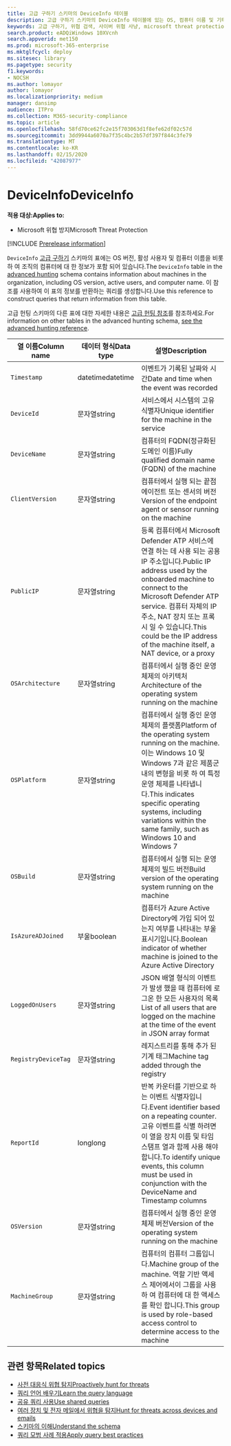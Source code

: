 ```yaml
---
title: 고급 구하기 스키마의 DeviceInfo 테이블
description: 고급 구하기 스키마의 DeviceInfo 테이블에 있는 OS, 컴퓨터 이름 및 기타 컴퓨터 정보에 대해 자세히 알아봅니다.
keywords: 고급 구하기, 위협 검색, 사이버 위협 사냥, microsoft threat protection, microsoft 365, mtp, m365, search, query, 원격 분석, 스키마 참조, kusto, table, column, data type, DeviceInfo, device, machine, OS, 플랫폼 , 사용자
search.product: eADQiWindows 10XVcnh
search.appverid: met150
ms.prod: microsoft-365-enterprise
ms.mktglfcycl: deploy
ms.sitesec: library
ms.pagetype: security
f1.keywords:
- NOCSH
ms.author: lomayor
author: lomayor
ms.localizationpriority: medium
manager: dansimp
audience: ITPro
ms.collection: M365-security-compliance
ms.topic: article
ms.openlocfilehash: 58fd70ce62fc2e15f703063d1f8efe62df02c57d
ms.sourcegitcommit: 3dd9944a6070a7f35c4bc2b57df397f844c3fe79
ms.translationtype: MT
ms.contentlocale: ko-KR
ms.lasthandoff: 02/15/2020
ms.locfileid: "42087977"
---
```

# <a name="deviceinfo"></a><span data-ttu-id="62f82-104">DeviceInfo</span><span class="sxs-lookup"><span data-stu-id="62f82-104">DeviceInfo</span></span>

<span data-ttu-id="62f82-105">**적용 대상:**</span><span class="sxs-lookup"><span data-stu-id="62f82-105">**Applies to:**</span></span>
- <span data-ttu-id="62f82-106">Microsoft 위협 방지</span><span class="sxs-lookup"><span data-stu-id="62f82-106">Microsoft Threat Protection</span></span>

[!INCLUDE [Prerelease information](../includes/prerelease.md)]

<span data-ttu-id="62f82-107">`DeviceInfo` [고급 구하기](advanced-hunting-overview.md) 스키마의 표에는 OS 버전, 활성 사용자 및 컴퓨터 이름을 비롯 하 여 조직의 컴퓨터에 대 한 정보가 포함 되어 있습니다.</span><span class="sxs-lookup"><span data-stu-id="62f82-107">The `DeviceInfo` table in the [advanced hunting](advanced-hunting-overview.md) schema contains information about machines in the organization, including OS version, active users, and computer name.</span></span> <span data-ttu-id="62f82-108">이 참조를 사용하여 이 표의 정보를 반환하는 쿼리를 생성합니다.</span><span class="sxs-lookup"><span data-stu-id="62f82-108">Use this reference to construct queries that return information from this table.</span></span>

<span data-ttu-id="62f82-109">고급 헌팅 스키마의 다른 표에 대한 자세한 내용은 [고급 헌팅 참조](advanced-hunting-schema-tables.md)를 참조하세요.</span><span class="sxs-lookup"><span data-stu-id="62f82-109">For information on other tables in the advanced hunting schema, [see the advanced hunting reference](advanced-hunting-schema-tables.md).</span></span>

| <span data-ttu-id="62f82-110">열 이름</span><span class="sxs-lookup"><span data-stu-id="62f82-110">Column name</span></span> | <span data-ttu-id="62f82-111">데이터 형식</span><span class="sxs-lookup"><span data-stu-id="62f82-111">Data type</span></span> | <span data-ttu-id="62f82-112">설명</span><span class="sxs-lookup"><span data-stu-id="62f82-112">Description</span></span> |
|-------------|-----------|-------------|
| `Timestamp` | <span data-ttu-id="62f82-113">datetime</span><span class="sxs-lookup"><span data-stu-id="62f82-113">datetime</span></span> | <span data-ttu-id="62f82-114">이벤트가 기록된 날짜와 시간</span><span class="sxs-lookup"><span data-stu-id="62f82-114">Date and time when the event was recorded</span></span> |
| `DeviceId` | <span data-ttu-id="62f82-115">문자열</span><span class="sxs-lookup"><span data-stu-id="62f82-115">string</span></span> | <span data-ttu-id="62f82-116">서비스에서 시스템의 고유 식별자</span><span class="sxs-lookup"><span data-stu-id="62f82-116">Unique identifier for the machine in the service</span></span> |
| `DeviceName` | <span data-ttu-id="62f82-117">문자열</span><span class="sxs-lookup"><span data-stu-id="62f82-117">string</span></span> | <span data-ttu-id="62f82-118">컴퓨터의 FQDN(정규화된 도메인 이름)</span><span class="sxs-lookup"><span data-stu-id="62f82-118">Fully qualified domain name (FQDN) of the machine</span></span> |
| `ClientVersion` | <span data-ttu-id="62f82-119">문자열</span><span class="sxs-lookup"><span data-stu-id="62f82-119">string</span></span> | <span data-ttu-id="62f82-120">컴퓨터에서 실행 되는 끝점 에이전트 또는 센서의 버전</span><span class="sxs-lookup"><span data-stu-id="62f82-120">Version of the endpoint agent or sensor running on the machine</span></span> |
| `PublicIP` | <span data-ttu-id="62f82-121">문자열</span><span class="sxs-lookup"><span data-stu-id="62f82-121">string</span></span> | <span data-ttu-id="62f82-122">등록 컴퓨터에서 Microsoft Defender ATP 서비스에 연결 하는 데 사용 되는 공용 IP 주소입니다.</span><span class="sxs-lookup"><span data-stu-id="62f82-122">Public IP address used by the onboarded machine to connect to the Microsoft Defender ATP service.</span></span> <span data-ttu-id="62f82-123">컴퓨터 자체의 IP 주소, NAT 장치 또는 프록시 일 수 있습니다.</span><span class="sxs-lookup"><span data-stu-id="62f82-123">This could be the IP address of the machine itself, a NAT device, or a proxy</span></span> |
| `OSArchitecture` | <span data-ttu-id="62f82-124">문자열</span><span class="sxs-lookup"><span data-stu-id="62f82-124">string</span></span> | <span data-ttu-id="62f82-125">컴퓨터에서 실행 중인 운영 체제의 아키텍처</span><span class="sxs-lookup"><span data-stu-id="62f82-125">Architecture of the operating system running on the machine</span></span> |
| `OSPlatform` | <span data-ttu-id="62f82-126">문자열</span><span class="sxs-lookup"><span data-stu-id="62f82-126">string</span></span> | <span data-ttu-id="62f82-127">컴퓨터에서 실행 중인 운영 체제의 플랫폼</span><span class="sxs-lookup"><span data-stu-id="62f82-127">Platform of the operating system running on the machine.</span></span> <span data-ttu-id="62f82-128">이는 Windows 10 및 Windows 7과 같은 제품군 내의 변형을 비롯 하 여 특정 운영 체제를 나타냅니다.</span><span class="sxs-lookup"><span data-stu-id="62f82-128">This indicates specific operating systems, including variations within the same family, such as Windows 10 and Windows 7</span></span> |
| `OSBuild` | <span data-ttu-id="62f82-129">문자열</span><span class="sxs-lookup"><span data-stu-id="62f82-129">string</span></span> | <span data-ttu-id="62f82-130">컴퓨터에서 실행 되는 운영 체제의 빌드 버전</span><span class="sxs-lookup"><span data-stu-id="62f82-130">Build version of the operating system running on the machine</span></span> |
| `IsAzureADJoined` | <span data-ttu-id="62f82-131">부울</span><span class="sxs-lookup"><span data-stu-id="62f82-131">boolean</span></span> | <span data-ttu-id="62f82-132">컴퓨터가 Azure Active Directory에 가입 되어 있는지 여부를 나타내는 부울 표시기입니다.</span><span class="sxs-lookup"><span data-stu-id="62f82-132">Boolean indicator of whether machine is joined to the Azure Active Directory</span></span> |
| `LoggedOnUsers` | <span data-ttu-id="62f82-133">문자열</span><span class="sxs-lookup"><span data-stu-id="62f82-133">string</span></span> | <span data-ttu-id="62f82-134">JSON 배열 형식의 이벤트가 발생 했을 때 컴퓨터에 로그온 한 모든 사용자의 목록</span><span class="sxs-lookup"><span data-stu-id="62f82-134">List of all users that are logged on the machine at the time of the event in JSON array format</span></span> |
| `RegistryDeviceTag` | <span data-ttu-id="62f82-135">문자열</span><span class="sxs-lookup"><span data-stu-id="62f82-135">string</span></span> | <span data-ttu-id="62f82-136">레지스트리를 통해 추가 된 기계 태그</span><span class="sxs-lookup"><span data-stu-id="62f82-136">Machine tag added through the registry</span></span> |
| `ReportId` | <span data-ttu-id="62f82-137">long</span><span class="sxs-lookup"><span data-stu-id="62f82-137">long</span></span> | <span data-ttu-id="62f82-138">반복 카운터를 기반으로 하는 이벤트 식별자입니다.</span><span class="sxs-lookup"><span data-stu-id="62f82-138">Event identifier based on a repeating counter.</span></span> <span data-ttu-id="62f82-139">고유 이벤트를 식별 하려면이 열을 장치 이름 및 타임 스탬프 열과 함께 사용 해야 합니다.</span><span class="sxs-lookup"><span data-stu-id="62f82-139">To identify unique events, this column must be used in conjunction with the DeviceName and Timestamp columns</span></span> |
| `OSVersion` | <span data-ttu-id="62f82-140">문자열</span><span class="sxs-lookup"><span data-stu-id="62f82-140">string</span></span> | <span data-ttu-id="62f82-141">컴퓨터에서 실행 중인 운영 체제 버전</span><span class="sxs-lookup"><span data-stu-id="62f82-141">Version of the operating system running on the machine</span></span> |
| `MachineGroup` | <span data-ttu-id="62f82-142">문자열</span><span class="sxs-lookup"><span data-stu-id="62f82-142">string</span></span> | <span data-ttu-id="62f82-143">컴퓨터의 컴퓨터 그룹입니다.</span><span class="sxs-lookup"><span data-stu-id="62f82-143">Machine group of the machine.</span></span> <span data-ttu-id="62f82-144">역할 기반 액세스 제어에서이 그룹을 사용 하 여 컴퓨터에 대 한 액세스를 확인 합니다.</span><span class="sxs-lookup"><span data-stu-id="62f82-144">This group is used by role-based access control to determine access to the machine</span></span> |

## <a name="related-topics"></a><span data-ttu-id="62f82-145">관련 항목</span><span class="sxs-lookup"><span data-stu-id="62f82-145">Related topics</span></span>
- [<span data-ttu-id="62f82-146">사전 대응식 위협 탐지</span><span class="sxs-lookup"><span data-stu-id="62f82-146">Proactively hunt for threats</span></span>](advanced-hunting-overview.md)
- [<span data-ttu-id="62f82-147">쿼리 언어 배우기</span><span class="sxs-lookup"><span data-stu-id="62f82-147">Learn the query language</span></span>](advanced-hunting-query-language.md)
- [<span data-ttu-id="62f82-148">공유 쿼리 사용</span><span class="sxs-lookup"><span data-stu-id="62f82-148">Use shared queries</span></span>](advanced-hunting-shared-queries.md)
- [<span data-ttu-id="62f82-149">여러 장치 및 전자 메일에서 위협을 탐지</span><span class="sxs-lookup"><span data-stu-id="62f82-149">Hunt for threats across devices and emails</span></span>](advanced-hunting-query-emails-devices.md)
- [<span data-ttu-id="62f82-150">스키마의 이해</span><span class="sxs-lookup"><span data-stu-id="62f82-150">Understand the schema</span></span>](advanced-hunting-schema-tables.md)
- [<span data-ttu-id="62f82-151">쿼리 모범 사례 적용</span><span class="sxs-lookup"><span data-stu-id="62f82-151">Apply query best practices</span></span>](advanced-hunting-best-practices.md)
